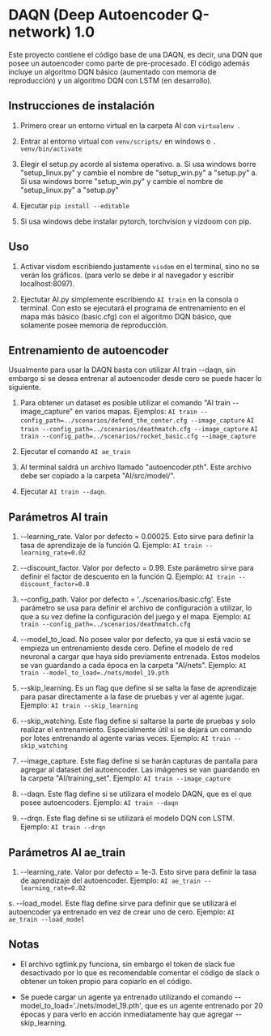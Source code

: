 # DAQN (Deep Autoencoder Q-network) 1.0

Este proyecto contiene el código base de una DAQN, es decir, una DQN que posee un autoencoder como parte de pre-procesado.
El código además incluye un algoritmo DQN básico (aumentado con memoria de reproducción) y un algoritmo DQN con LSTM (en desarrollo).

## Instrucciones de instalación

1. Primero crear un entorno virtual en la carpeta AI con ```virtualenv ```.

2. Entrar al entorno virtual con ```venv/scripts/``` en windows o ```. venv/bin/activate```

3. Elegir el setup.py acorde al sistema operativo.
	a. Si usa windows borre "setup_linux.py" y cambie el nombre de "setup_win.py" a "setup.py"
	a. Si usa windows borre "setup_win.py" y cambie el nombre de "setup_linux.py" a "setup.py"

3. Ejecutar ```pip install --editable ```

4. Si usa windows debe instalar pytorch, torchvision y vizdoom con pip.

## Uso

1. Activar visdom escribiendo justamente ```visdom``` en el terminal, sino no se
verán los gráficos. (para verlo se debe ir al navegador y escribir localhost:8097).

2. Ejectutar AI.py simplemente escribiendo ```AI train``` en la consola o terminal. Con esto se ejecutará
el programa de entrenamiento en el mapa más básico (basic.cfg) con el algoritmo DQN básico, que solamente posee 
memoria de reproducción.

## Entrenamiento de autoencoder

Usualmente para usar la DAQN basta con utilizar AI train --daqn, sin embargo si se desea entrenar al
autoencoder desde cero se puede hacer lo siguiente.

1. Para obtener un dataset es posible utilizar el comando "AI train --image_capture" en varios mapas. Ejemplos:
```AI train --config_path=../scenarios/defend_the_center.cfg --image_capture```
```AI train --config_path=../scenarios/deathmatch.cfg --image_capture```
```AI train --config_path=../scenarios/rocket_basic.cfg --image_capture```

2. Ejecutar el comando ```AI ae_train```

3. Al terminal saldrá un archivo llamado "autoencoder.pth". Este archivo debe ser
copiado a la carpeta "AI/src/model/".

4. Ejecutar ```AI train --daqn```.

## Parámetros AI train

1. --learning_rate. Valor por defecto = 0.00025. Esto sirve para definir la tasa de aprendizaje de la función Q. Ejemplo: 
```AI train --learning_rate=0.02```

2. --discount_factor. Valor por defecto = 0.99. Este parámetro sirve para definir el factor de descuento en la función Q. Ejemplo: 
```AI train --discount_factor=0.8```

3. --config_path. Valor por defecto = '../scenarios/basic.cfg'. Este parámetro se usa para definir el archivo de configuración
a utilizar, lo que a su vez define la configuración del juego y el mapa. Ejemplo: 
```AI train --config_path=../scenarios/deathmatch.cfg```

4. --model_to_load. No posee valor por defecto, ya que si está vacio se empieza un entrenamiento desde cero. Define el modelo
de red neuronal a cargar que haya sido previamente entrenada. Estos modelos se van guardando a cada época en la carpeta "AI/nets". Ejemplo: 
```AI train --model_to_load=./nets/model_19.pth```

5. --skip_learning. Es un flag que define si se salta la fase de aprendizaje para pasar directamente a la fase de pruebas y ver
al agente jugar. Ejemplo: 
```AI train --skip_learning```

6. --skip_watching. Este flag define si saltarse la parte de pruebas y solo realizar el entrenamiento. Especialmente útil si se
dejará un comando por lotes entrenando al agente varias veces. Ejemplo: 
```AI train --skip_watching```

7. --image_capture. Este flag define si se harán capturas de pantalla para agregar al dataset del autoencoder. Las imágenes se van
guardando en la carpeta "AI/training_set". Ejemplo: 
```AI train --image_capture```

8. --daqn. Este flag define si se utilizara el modelo DAQN, que es el que posee autoencoders. Ejemplo: 
```AI train --daqn```

9. --drqn. Este flag define si se utilizará el modelo DQN con LSTM. Ejemplo: 
```AI train --drqn```

## Parámetros AI ae_train

1. --learning_rate. Valor por defecto = 1e-3. Esto sirve para definir la tasa de aprendizaje del autoencoder. Ejemplo: 
```AI ae_train --learning_rate=0.02```

s. --load_model. Este flag define sirve para definir que se utilizará el autoencoder ya entrenado en vez de crear uno de cero. Ejemplo: 
```AI ae_train --load_model```

## Notas

- El archivo sgtlink.py funciona, sin embargo el token de slack fue desactivado
por lo que es recomendable comentar el código de slack o obtener un token propio para
copiarlo en el código.

- Se puede cargar un agente ya entrenado utilizando el comando --model_to_load='./nets/model_19.pth',
que es un agente entrenado por 20 épocas y para verlo en acción inmediatamente hay que agregar --skip_learning.
